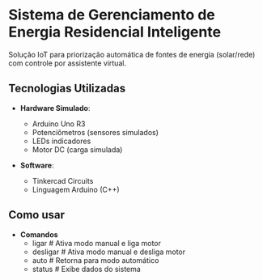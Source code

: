 # Sistema de Gerenciamento de Energia Residencial Inteligente

Solução IoT para priorização automática de fontes de energia (solar/rede) com controle por assistente virtual.

## Tecnologias Utilizadas
- **Hardware Simulado**:
  - Arduino Uno R3
  - Potenciômetros (sensores simulados)
  - LEDs indicadores
  - Motor DC (carga simulada)

- **Software**:
  - Tinkercad Circuits
  - Linguagem Arduino (C++)
 
## Como usar
- **Comandos**
  - ligar      # Ativa modo manual e liga motor
  - desligar   # Ativa modo manual e desliga motor
  - auto       # Retorna para modo automático
  - status     # Exibe dados do sistema
